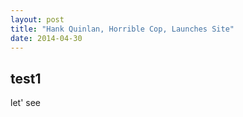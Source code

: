 ```yaml
---
layout: post
title: "Hank Quinlan, Horrible Cop, Launches Site"
date: 2014-04-30
---
```


## test1

let' see
